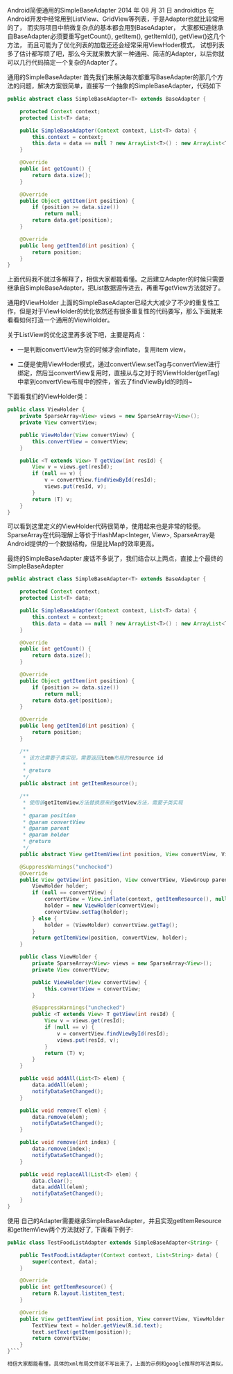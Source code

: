 Android简便通用的SimpleBaseAdapter
2014 年 08 月 31 日 androidtips
在Android开发中经常用到ListView、GridView等列表，于是Adapter也就比较常用的了， 而实际项目中稍微复杂点的基本都会用到BaseAdapter， 大家都知道继承自BaseAdapter必须要重写getCount(), getItem(), getItemId(), getView()这几个方法， 而且可能为了优化列表的加载还还会经常采用ViewHoder模式， 试想列表多了估计都写烦了吧，那么今天就来教大家一种通用、简洁的Adapter，以后你就可以几行代码搞定一个复杂的Adapter了。

通用的SimpleBaseAdapter
首先我们来解决每次都重写BaseAdapter的那几个方法的问题，解决方案很简单，直接写一个抽象的SimpleBaseAdapter，代码如下

```java
public abstract class SimpleBaseAdapter<T> extends BaseAdapter {

    protected Context context;
    protected List<T> data;

    public SimpleBaseAdapter(Context context, List<T> data) {
        this.context = context;
        this.data = data == null ? new ArrayList<T>() : new ArrayList<T>(data);
    }

    @Override
    public int getCount() {
        return data.size();
    }

    @Override
    public Object getItem(int position) {
        if (position >= data.size())
            return null;
        return data.get(position);
    }

    @Override
    public long getItemId(int position) {
        return position;
    }
}
```

上面代码我不就过多解释了，相信大家都能看懂。之后建立Adapter的时候只需要继承自SimpleBaseAdapter，把List数据源传进去，再重写getView方法就好了。

通用的ViewHolder
上面的SimpleBaseAdapter已经大大减少了不少的重复性工作，但是对于ViewHolder的优化依然还有很多重复性的代码要写，那么下面就来看看如何打造一个通用的ViewHolder。

关于ListView的优化这里再多说下吧，主要是两点：
* 一是判断convertView为空的时候才会inflate，复用item view，

* 二便是使用ViewHoder模式，通过convertView.setTag与convertView进行绑定，然后当convertView复用时，直接从与之对于的ViewHolder(getTag)中拿到convertView布局中的控件，省去了findViewById的时间~


下面看我们的ViewHolder类：

```java
public class ViewHolder {
    private SparseArray<View> views = new SparseArray<View>();
    private View convertView;

    public ViewHolder(View convertView) {
        this.convertView = convertView;
    }

    public <T extends View> T getView(int resId) {
        View v = views.get(resId);
        if (null == v) {
            v = convertView.findViewById(resId);
            views.put(resId, v);
        }
        return (T) v;
    }
}
```

可以看到这里定义的ViewHolder代码很简单，使用起来也是非常的轻便。SparseArray在代码理解上等价于HashMap<Integer, View>, SparseArray是Android提供的一个数据结构，但是比Map的效率更高。

最终的SimpleBaseAdapter
废话不多说了，我们结合以上两点，直接上个最终的SimpleBaseAdapter

```java
public abstract class SimpleBaseAdapter<T> extends BaseAdapter {

    protected Context context;
    protected List<T> data;

    public SimpleBaseAdapter(Context context, List<T> data) {
        this.context = context;
        this.data = data == null ? new ArrayList<T>() : new ArrayList<T>(data);
    }

    @Override
    public int getCount() {
        return data.size();
    }

    @Override
    public Object getItem(int position) {
        if (position >= data.size())
            return null;
        return data.get(position);
    }

    @Override
    public long getItemId(int position) {
        return position;
    }

    /**
     * 该方法需要子类实现，需要返回item布局的resource id
     *
     * @return
     */
    public abstract int getItemResource();

    /**
     * 使用该getItemView方法替换原来的getView方法，需要子类实现
     *
     * @param position
     * @param convertView
     * @param parent
     * @param holder
     * @return
     */
    public abstract View getItemView(int position, View convertView, ViewHolder holder);

    @SuppressWarnings("unchecked")
    @Override
    public View getView(int position, View convertView, ViewGroup parent) {
        ViewHolder holder;
        if (null == convertView) {
            convertView = View.inflate(context, getItemResource(), null);
            holder = new ViewHolder(convertView);
            convertView.setTag(holder);
        } else {
            holder = (ViewHolder) convertView.getTag();
        }
        return getItemView(position, convertView, holder);
    }

    public class ViewHolder {
        private SparseArray<View> views = new SparseArray<View>();
        private View convertView;

        public ViewHolder(View convertView) {
            this.convertView = convertView;
        }

        @SuppressWarnings("unchecked")
        public <T extends View> T getView(int resId) {
            View v = views.get(resId);
            if (null == v) {
                v = convertView.findViewById(resId);
                views.put(resId, v);
            }
            return (T) v;
        }
    }

    public void addAll(List<T> elem) {
        data.addAll(elem);
        notifyDataSetChanged();
    }

    public void remove(T elem) {
        data.remove(elem);
        notifyDataSetChanged();
    }

    public void remove(int index) {
        data.remove(index);
        notifyDataSetChanged();
    }

    public void replaceAll(List<T> elem) {
        data.clear();
        data.addAll(elem);
        notifyDataSetChanged();
    }
}
```

使用
自己的Adapter需要继承SimpleBaseAdapter，并且实现getItemResource和getItemView两个方法就好了, 下面看下例子:

```java
public class TestFoodListAdapter extends SimpleBaseAdapter<String> {

    public TestFoodListAdapter(Context context, List<String> data) {
        super(context, data);
    }

    @Override
    public int getItemResource() {
        return R.layout.listitem_test;
    }

    @Override
    public View getItemView(int position, View convertView, ViewHolder holder) {
        TextView text = holder.getView(R.id.text);
        text.setText(getItem(position));
        return convertView;
    }
}```

相信大家都能看懂，具体的xml布局文件就不写出来了，上面的示例和google推荐的写法类似，只不过稍加变通之后减少了很多重复的代码, 是不是清爽了很多呢？
